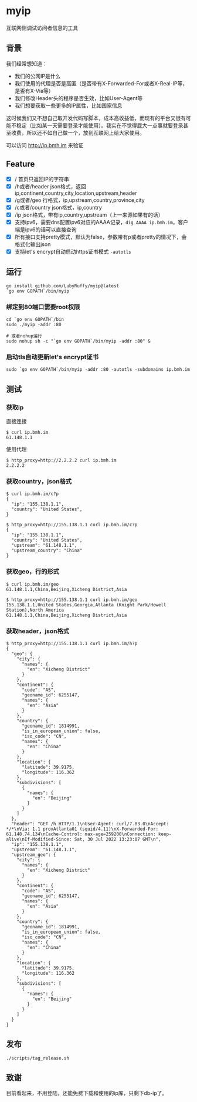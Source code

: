 # myip
互联网侧调试访问者信息的工具

## 背景
我们经常想知道：
- 我们的公网IP是什么
- 我们使用的代理是否是高匿（是否带有X-Forwarded-For或者X-Real-IP等，是否有X-Via等）
- 我们修改Header头的程序是否生效，比如User-Agent等
- 我们想要获取一些更多的IP属性，比如国家信息

这时候我们又不想自己取开发代码写脚本，成本高收益低，而现有的平台又很有可能不稳定（比如某一天需要登录才能使用）。我实在不觉得屁大一点事就要登录甚至收费，所以还不如自己做一个，放到互联网上给大家使用。

可以访问 http://ip.bmh.im 来验证

## Feature
- [x] / 首页只返回IP的字符串
- [x] /h或者/header json格式，返回ip,continent,country,city,location,upstream,header
- [x] /g或者/geo 行格式，ip,upstream,country,province,city
- [x] /c或者/country json格式，ip,country
- [x] /ip json格式，带有ip,country,upstream（上一来源如果有的话）
- [x] 支持ipv6，需要dns配置ipv6对应的AAAA记录，```dig AAAA ip.bmh.im```，客户端是ipv6的话可以直接查询
- [x] 所有接口支持pretty模式，默认为false，参数带有p或者pretty的情况下，会格式化输出json
- [x] 支持let's encrypt自动启动https证书模式 ```-autotls```

## 运行

```shell
go install github.com/LubyRuffy/myip@latest
`go env GOPATH`/bin/myip 
```

### 绑定到80端口需要root权限
```shell
cd `go env GOPATH`/bin
sudo ./myip -addr :80

# 或者nohup运行
sudo nohup sh -c "`go env GOPATH`/bin/myip -addr :80" &
```

### 启动tls自动更新let's encrypt证书
```shell
sudo `go env GOPATH`/bin/myip -addr :80 -autotls -subdomains ip.bmh.im
```

## 测试

### 获取ip
直接连接
```shell
$ curl ip.bmh.im
61.148.1.1
```

使用代理
```shell
$ http_proxy=http://2.2.2.2 curl ip.bmh.im
2.2.2.2
```

### 获取country，json格式
```shell
$ curl ip.bmh.im/c?p
{
  "ip": "155.138.1.1",
  "country": "United States",
}
```

```shell
$ http_proxy=http://155.138.1.1 curl ip.bmh.im/c?p
{
  "ip": "155.138.1.1",
  "country": "United States",
  "upstream": "61.148.1.1",
  "upstream_country": "China"
}
```

### 获取geo，行的形式

```shell
$ curl ip.bmh.im/geo
61.148.1.1,China,Beijing,Xicheng District,Asia
```

```shell
$ http_proxy=http://155.138.1.1 curl ip.bmh.im/geo
155.138.1.1,United States,Georgia,Atlanta (Knight Park/Howell Station),North America
61.148.1.1,China,Beijing,Xicheng District,Asia
```

### 获取header，json格式
```shell
$ http_proxy=http://155.138.1.1 curl ip.bmh.im/h?p
{
  "geo": {
    "city": {
      "names": {
        "en": "Xicheng District"
      }
    },
    "continent": {
      "code": "AS",
      "geoname_id": 6255147,
      "names": {
        "en": "Asia"
      }
    },
    "country": {
      "geoname_id": 1814991,
      "is_in_european_union": false,
      "iso_code": "CN",
      "names": {
        "en": "China"
      }
    },
    "location": {
      "latitude": 39.9175,
      "longitude": 116.362
    },
    "subdivisions": [
      {
        "names": {
          "en": "Beijing"
        }
      }
    ]
  },
  "header": "GET /h HTTP/1.1\nUser-Agent: curl/7.83.0\nAccept: */*\nVia: 1.1 proxAtlanta01 (squid/4.11)\nX-Forwarded-For: 61.148.74.134\nCache-Control: max-age=259200\nConnection: keep-alive\nIf-Modified-Since: Sat, 30 Jul 2022 13:23:07 GMT\n",
  "ip": "155.138.1.1",
  "upstream": "61.148.1.1",
  "upstream_geo": {
    "city": {
      "names": {
        "en": "Xicheng District"
      }
    },
    "continent": {
      "code": "AS",
      "geoname_id": 6255147,
      "names": {
        "en": "Asia"
      }
    },
    "country": {
      "geoname_id": 1814991,
      "is_in_european_union": false,
      "iso_code": "CN",
      "names": {
        "en": "China"
      }
    },
    "location": {
      "latitude": 39.9175,
      "longitude": 116.362
    },
    "subdivisions": [
      {
        "names": {
          "en": "Beijing"
        }
      }
    ]
  }
}
```

## 发布

```shell
./scripts/tag_release.sh
```

## 致谢
目前看起来，不用登陆，还能免费下载和使用的ip库，只剩下db-ip了。